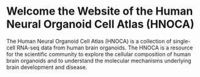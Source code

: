 # Welcome the Website of the Human Neural Organoid Cell Atlas (HNOCA)

The Human Neural Organoid Cell Atlas (HNOCA) is a collection of single-cell RNA-seq data from human brain organoids. The HNOCA is a resource for the scientific community to explore the cellular composition of human brain organoids and to understand the molecular mechanisms underlying brain development and disease.

